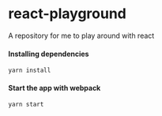 # react-playground
A repository for me to play around with react

#### Installing dependencies

`yarn install`

#### Start the app with webpack

`yarn start`
